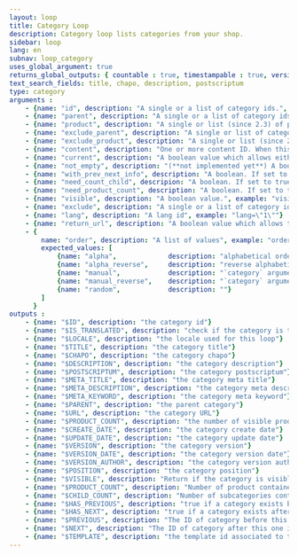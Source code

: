 ```yaml
---
layout: loop
title: Category Loop
description: Category loop lists categories from your shop.
sidebar: loop
lang: en
subnav: loop_category
uses_global_argument: true
returns_global_outputs: { countable : true, timestampable : true, versionable : true }
text_search_fields: title, chapo, description, postscriptum
type: category
arguments :
    - {name: "id", description: "A single or a list of category ids.", example: "id=\"2\", id=\"1,4,7\""}
    - {name: "parent", description: "A single or a list of category ids.", example: "category=\"3\", category=\"2,5,8\""}
    - {name: "product", description: "A single or list (since 2.3) of product IDs.", example: "product=\"3\""}
    - {name: "exclude_parent", description: "A single or list of categories id to exclude.", example: "exclude_categories=\"12,22\"", from_version: "2.3"}
    - {name: "exclude_product", description: "A single or list (since 2.3) product id to exclude.", example: "exclude_product=\"3\""}
    - {name: "content", description: "One or more content ID. When this parameter is set, the loop returns the categories related to the specified content IDs.", example: "content=\"3\"", from_version: "2.3"}
    - {name: "current", description: "A boolean value which allows either to exclude current category from results either to match only this category", example: "current=\"yes\""}
    - {name: "not_empty", description: "(**not implemented yet**) A boolean value.", example: "not_empty=\"yes\"", default: "no"}
    - {name: "with_prev_next_info", description: "A boolean. If set to true, $PREVIOUS and $NEXT output arguments are available.", example: "with_prev_next_info=\"yes\"", default: "false"}
    - {name: "need_count_child", descripion: "A boolean. If set to true, count how many subcategories contains the current category", example: "need_count_child=\"yes\"", default: "false"}
    - {name: "need_product_count", description: "A boolean. If set to true, count how many products contains the current category", example: "need_product_count=\"yes\"", default: "false"}
    - {name: "visible", description: "A boolean value.", example: "visible=\"no\"", default: "yes"}
    - {name: "exclude", description: "A single or a list of category ids.", example: "exclude=\"2\", exclude=\"1,4,7\""}
    - {name: "lang", description: "A lang id", example: "lang=\"1\""}
    - {name: "return_url", description: "A boolean value which allows the urls generation.", example: "return_url=\"no\"", default: "yes", from_version: "2.3"}
    - {
        name: "order", description: "A list of values", example: "order=\"random\"", default: "manual",
        expected_values: [
            {name: "alpha",             description: "alphabetical order on title"},
            {name: "alpha_reverse",     description: "reverse alphabetical order on title"},
            {name: "manual",            description: "`category` argument must be set"},
            {name: "manual_reverse",    description: "`category` argument must be set"},
            {name: "random",            description: ""}
        ]
      }
outputs :
    - {name: "$ID", description: "the category id"}
    - {name: "$IS_TRANSLATED", description: "check if the category is translated or not"}
    - {name: "$LOCALE", description: "the locale used for this loop"}
    - {name: "$TITLE", description: "the category title"}
    - {name: "$CHAPO", description: "the category chapo"}
    - {name: "$DESCRIPTION", description: "the category description"}
    - {name: "$POSTSCRIPTUM", description: "the category postscriptum"}
    - {name: "$META_TITLE", description: "the category meta title"}
    - {name: "$META_DESCRIPTION", description: "the category meta description"}
    - {name: "$META_KEYWORD", description: "the category meta keyword"}
    - {name: "$PARENT", description: "the parent category"}
    - {name: "$URL", description: "the category URL"}
    - {name: "$PRODUCT_COUNT", description: "the number of visible products for this category"}
    - {name: "$CREATE_DATE", description: "the category create date"}
    - {name: "$UPDATE_DATE", description: "the category update date"}
    - {name: "$VERSION", description: "the category version"}
    - {name: "$VERSION_DATE", description: "the category version date"}
    - {name: "$VERSION_AUTHOR", description: "the category version author"}
    - {name: "$POSITION", description: "the category position"}
    - {name: "$VISIBLE", description: "Return if the category is visible or not"}
    - {name: "$PRODUCT_COUNT", description: "Number of product contained by the current category. Only available if <strong>need_product_count</strong> parameter is set to true"}
    - {name: "$CHILD_COUNT", description: "Number of subcategories contained by the current category. Only available if <strong>need_count_child</strong> parameter is set to true"}
    - {name: "$HAS_PREVIOUS", description: "true if a category exists before this one in the current parent category, following categories positions. Only available if <strong>with_prev_next_info</strong> parameter is set to true"}
    - {name: "$HAS_NEXT", description: "true if a category exists after this one in the current parent category, following categories positions. Only available if <strong>with_prev_next_info</strong> parameter is set to true"}
    - {name: "$PREVIOUS", description: "The ID of category before this one in the current parent category, following categories positions, or null if none exists. Only available if <strong>with_prev_next_info</strong> parameter is set to true"}
    - {name: "$NEXT", description: "The ID of category after this one in the current parent category, following categories positions, or null if none exists. Only available if <strong>with_prev_next_info</strong> parameter is set to true"}
    - {name: "$TEMPLATE", description: "the template id associated to this category", from_version: "2.2"}
---
```

